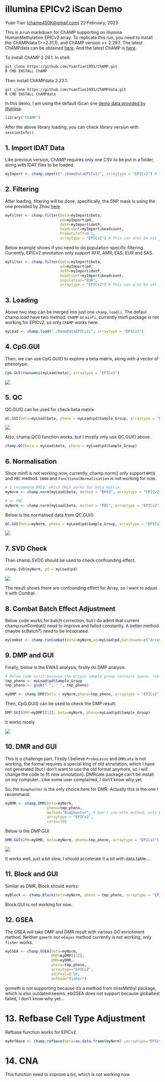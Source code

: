 illumina EPICv2 iScan Demo
================
Yuan Tian (<champ450K@gmail.com>)
22 February, 2023

This is a run markdown for ChAMP supporting on illumina HumanMethylation
EPICv2 array. To replicate this run, you need to install the ChAMPdata
(\>=2.31.1), and ChAMP version \>= 2.29.1. The latest ChAMPdata can be
obtained [here](https://github.com/YuanTian1991/ChAMPdata). And the
latest ChAMP is [here](https://github.com/YuanTian1991/ChAMP).

To install ChAMP 2.29.1. In shell:

``` bash
git clone https://github.com/YuanTian1991/ChAMP.git
R CMD INSTALL ChAMP
```

Then install ChAMPdata 2.23.1:

``` bash
git clone https://github.com/YuanTian1991/ChAMPdata.git
R CMD INSTALL ChAMPdata
```

In this demo, I am using the default iScan one [demo data provided by
illumina](https://emea.support.illumina.com/array/array_kits/infinium-methylationepic-beadchip-kit/downloads.html).

``` r
library("ChAMP")
```

After the above library loading, you can check library version with
`sessionInfo()`.

## 1. Import IDAT Data

Like previous version, ChAMP requires only one CSV to be put in a
folder, along with IDAT files to be loaded.

``` r
myImport <- champ.import("./DemoDataEPICv2/", arraytype = "EPICv2") # This can also be set just as `EPIC`
```

## 2. Filtering

After loading, filtering will be done, specifically, the SNP mask is
using the one provided by Zhou
[here](http://zwdzwd.github.io/InfiniumAnnotation).

``` r
myFilter <- champ.filter(beta=myImport$beta, 
                         pd=myImport$pd, 
                         detP=myImport$detP,
                         beadcount=myImport$beadcount, 
                         ProbeCutoff=0.1,
                         arraytype = "EPICv2") # This can also be set just as `EPIC`
```

Below example shows if you need to do population-specific filtering.
Currently, EPICv2 annotation only support AFR, AMR, EAS, EUR and SAS.

``` r
myFilter <- champ.filter(beta=myImport$beta, 
                         pd=myImport$pd, 
                         detP=myImport$detP,
                         beadcount=myImport$beadcount,
                         population="EUR",
                         arraytype = "EPICv2") # This can also be set just as `EPIC`
```

## 3. Loading

Above two step can be merged into just one `champ.load()`. The defaul
champ.load have two method: `ChAMP` or `minfi`, currently minfi package
is not working for EPICv2, so only `ChAMP` works here.

``` r
myLoad <- champ.load("./DemoDataEPICv2/", arraytype = "EPICv2")
```

## 4. CpG.GUI

Then, we can use CpG.GUI() to explore a beta matrix, along with a vector
of phenotype.

``` r
CpG.GUI(rownames(myLoad$beta), arraytype = "EPICv2")
```

![](./figures/figure1.png)

## 5. QC

QC.GUI() can be used for check beta matrix

``` r
QC.GUI(beta=myLoad$beta, pheno = myLoad$pd$Sample_Group, arraytype = "EPICv2")
```

![](./figures/figure2.png)

Also, champ.QC() function works, but I mostly only use QC.GUI() above.

``` r
champ.QC(beta = myLoad$beta, pheno = myLoad$pd$Sample_Group)
```

## 6. Normalisation

Since minfi is not working now, currently, champ.norm() only support
`BMIQ` and `PBC` method. `SWAN` and `FunctionalNormalisation` is not
working for now.

``` r
# I recommand BMIQ, which ONLY works for beta matrix.
myNorm <- champ.norm(myLoad$beta, method = "BMIQ", arraytype = "EPICv2")

# or PBC
myNorm <- champ.norm(myLoad$beta, method = "PBC", arraytype = "EPICv2")
```

Below is the normalised data from QC.GUI()

``` r
QC.GUI(beta=myNorm, pheno = myLoad$pd$Sample_Group, arraytype = "EPICv2")
```

![](./figures/figure3.png)

## 7. SVD Check

Than champ.SVD() should be used to check confounding effect.

``` r
champ.SVD(myNorm, pd = myLoad$pd)
```

![](./figures/figure4.png)

The result shows there are confounding effect for Array, so I want to
adjust it with Combat.

## 8. Combat Batch Effect Adjustment

Below code works for batch correction, but I do admit that current
champ.runCombat() need to improve and failed constantly. A better method
(maybe scBatch?) need to be incoprated.

``` r
myCombat <- champ.runCombat(beta=myNorm,pd=myLoad$pd,batchname=c("Array"))
```

## 9. DMP and GUI

Finally, below is the EWAS analysis, firstly do DMP analysis.

``` r
# Below code exist because the origin sample group contains space, replace it with `_` works.
tmp_pheno <- myLoad$pd$Sample_Group
tmp_pheno <- gsub(" ", "_", tmp_pheno)

myDMP <- champ.DMP(beta = myNorm,pheno=tmp_pheno, arraytype = "EPICv2")
```

Then, CpG.GUI() can be used to check the DMP result:

``` r
DMP.GUI(DMP=myDMP[[1]], beta=myNorm, pheno=myLoad$pd$Sample_Group)
```

It works nicely.

![](./figures/figure5.png)

## 10. DMR and GUI

This is a challenge part. Firstly I believe `ProbeLasso` and `DMRcate`
is not working, the formal requires a special king of old annotation,
which I have not generated (but I don’t want to use the old format
anymore, so I will change the code to fit new annotation). DMRcate
package can’t be install on my computer…Like some user complained, I
don’t know why yet.

So, the `Bumphunter` is the only choice here for DMR. Actually this is
the one I recommand.

``` r
myDMR <- champ.DMR(beta=myNorm, 
                   pheno=tmp_pheno,
                   method="Bumphunter", # Don't use othe method, only Bumphunter works.
                   arraytype = "EPICv2", 
                   cores=10)
```

Below is the DMP.GUI

``` r
DMR.GUI(DMR=myDMR, beta=myNorm, pheno=tmp_pheno, arraytype = "EPICv2")
```

![](./figures/figure6.png)

It works well, just a bit slow, I should accelerate it a bit with
data.table….

## 11. Block and GUI

Similar as DMR, Block should works:

``` r
myBlock <- champ.Block(beta=myNorm, pheno = tmp_pheno, arraytype = "EPICv2")
```

Block.GUI is not working for now.

## 12. GSEA

The GSEA will take DMP and DMR result with various GO enrichment method.
Neither `gometh` nor `ebayes` method currently is not working, only
`fisher` works.

``` r
myGSEA <- champ.GSEA(beta=myNorm,
                     DMP=myDMP[[1]], 
                     DMR=myDMR,
                     pheno=tmp_pheno,
                     arraytype="EPICv2",
                     adjPval=0.05, 
                     method="fisher")
```

gometh is not supporting because it’s a method from missMethyl package,
which is also outdated seems. ebGSEA does not support because globaltest
failed, I don’t know why yet…

# 13. Refbase Cell Type Adjustment

Refbase function works for EPICv2.

``` r
myRefBase <- champ.refbase(beta=as.data.frame(myNorm) ,arraytype="EPICv2")
```

# 14. CNA

This function need to improve a bit, which is not working now.
